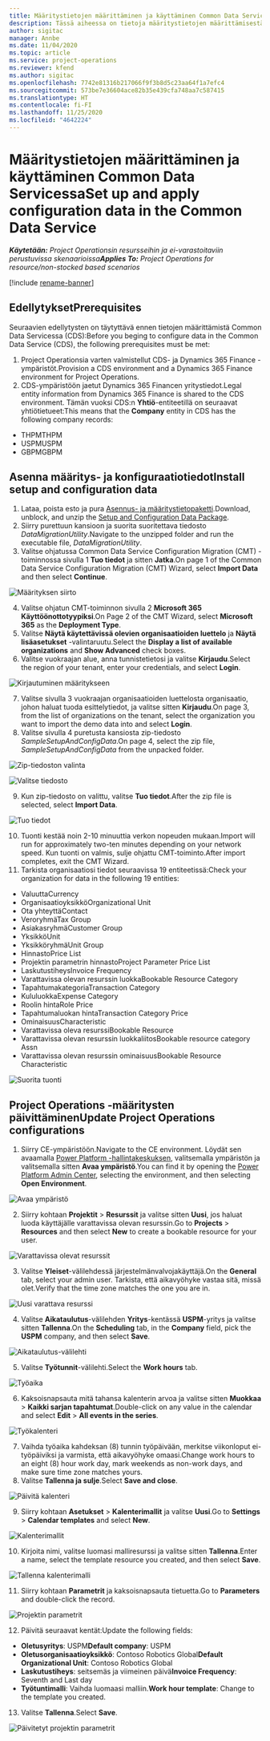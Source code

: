 ```yaml
---
title: Määritystietojen määrittäminen ja käyttäminen Common Data Servicessa
description: Tässä aiheessa on tietoja määritystietojen määrittämisestä ja käyttöönotosta Project Operationsissa.
author: sigitac
manager: Annbe
ms.date: 11/04/2020
ms.topic: article
ms.service: project-operations
ms.reviewer: kfend
ms.author: sigitac
ms.openlocfilehash: 7742e81316b217066f9f3b8d5c23aa64f1a7efc4
ms.sourcegitcommit: 573be7e36604ace82b35e439cfa748aa7c587415
ms.translationtype: HT
ms.contentlocale: fi-FI
ms.lasthandoff: 11/25/2020
ms.locfileid: "4642224"
---
```

# <a name="set-up-and-apply-configuration-data-in-the-common-data-service"></a><span data-ttu-id="aaff5-103">Määritystietojen määrittäminen ja käyttäminen Common Data Servicessa</span><span class="sxs-lookup"><span data-stu-id="aaff5-103">Set up and apply configuration data in the Common Data Service</span></span> 

<span data-ttu-id="aaff5-104">_**Käytetään:** Project Operationsin resursseihin ja ei-varastoitaviin perustuvissa skenaarioissa_</span><span class="sxs-lookup"><span data-stu-id="aaff5-104">_**Applies To:** Project Operations for resource/non-stocked based scenarios_</span></span>

[!include [rename-banner](~/includes/cc-data-platform-banner.md)]

## <a name="prerequisites"></a><span data-ttu-id="aaff5-105">Edellytykset</span><span class="sxs-lookup"><span data-stu-id="aaff5-105">Prerequisites</span></span>

<span data-ttu-id="aaff5-106">Seuraavien edellytysten on täytyttävä ennen tietojen määrittämistä Common Data Servicessa (CDS):</span><span class="sxs-lookup"><span data-stu-id="aaff5-106">Before you beging to configure data in the Common Data Service (CDS), the following prerequisites must be met:</span></span>

1.  <span data-ttu-id="aaff5-107">Project Operationsia varten valmistellut CDS- ja Dynamics 365 Finance -ympäristöt.</span><span class="sxs-lookup"><span data-stu-id="aaff5-107">Provision a CDS environment and a Dynamics 365 Finance environment for Project Operations.</span></span>
2.  <span data-ttu-id="aaff5-108">CDS-ympäristöön jaetut Dynamics 365 Financen yritystiedot.</span><span class="sxs-lookup"><span data-stu-id="aaff5-108">Legal entity information from Dynamics 365 Finance is shared to the CDS environment.</span></span> <span data-ttu-id="aaff5-109">Tämän vuoksi CDS:n **Yhtiö**-entiteetillä on seuraavat yhtiötietueet:</span><span class="sxs-lookup"><span data-stu-id="aaff5-109">This means that the **Company** entity in CDS has the following company records:</span></span>
  - <span data-ttu-id="aaff5-110">THPM</span><span class="sxs-lookup"><span data-stu-id="aaff5-110">THPM</span></span>
  - <span data-ttu-id="aaff5-111">USPM</span><span class="sxs-lookup"><span data-stu-id="aaff5-111">USPM</span></span>
  - <span data-ttu-id="aaff5-112">GBPM</span><span class="sxs-lookup"><span data-stu-id="aaff5-112">GBPM</span></span>

## <a name="install-setup-and-configuration-data"></a><span data-ttu-id="aaff5-113">Asenna määritys- ja konfiguraatiotiedot</span><span class="sxs-lookup"><span data-stu-id="aaff5-113">Install setup and configuration data</span></span>

1. <span data-ttu-id="aaff5-114">Lataa, poista esto ja pura [Asennus- ja määritystietopaketti](https://download.microsoft.com/download/1/3/4/1349369c-6209-42b7-b3b4-5be0e67cacd8/ProjOpsSampleSetupData-%20Integrated%20UR1.zip).</span><span class="sxs-lookup"><span data-stu-id="aaff5-114">Download, unblock, and unzip the [Setup and Configuration Data Package](https://download.microsoft.com/download/1/3/4/1349369c-6209-42b7-b3b4-5be0e67cacd8/ProjOpsSampleSetupData-%20Integrated%20UR1.zip).</span></span>
2. <span data-ttu-id="aaff5-115">Siirry purettuun kansioon ja suorita suoritettava tiedosto *DataMigrationUtility*.</span><span class="sxs-lookup"><span data-stu-id="aaff5-115">Navigate to the unzipped folder and run the executable file, *DataMigrationUtility*.</span></span>
3. <span data-ttu-id="aaff5-116">Valitse ohjatussa Common Data Service Configuration Migration (CMT) -toiminnossa sivulla 1 **Tuo tiedot** ja sitten **Jatka**.</span><span class="sxs-lookup"><span data-stu-id="aaff5-116">On page 1 of the Common Data Service Configuration Migration (CMT) Wizard, select **Import Data** and then select **Continue**.</span></span>

![Määrityksen siirto](./media/1ConfigurationMigration.png)

4. <span data-ttu-id="aaff5-118">Valitse ohjatun CMT-toiminnon sivulla 2 **Microsoft 365** **Käyttöönottotyypiksi**.</span><span class="sxs-lookup"><span data-stu-id="aaff5-118">On Page 2 of the CMT Wizard, select **Microsoft 365** as the **Deployment Type**.</span></span>
5. <span data-ttu-id="aaff5-119">Valitse **Näytä käytettävissä olevien organisaatioiden luettelo** ja **Näytä lisäasetukset** -valintaruutu.</span><span class="sxs-lookup"><span data-stu-id="aaff5-119">Select the **Display a list of available organizations** and **Show Advanced** check boxes.</span></span>
6. <span data-ttu-id="aaff5-120">Valitse vuokraajan alue, anna tunnistetietosi ja valitse **Kirjaudu**.</span><span class="sxs-lookup"><span data-stu-id="aaff5-120">Select the region of your tenant, enter your credentials, and select **Login**.</span></span>

![Kirjautuminen määritykseen](./media/2ConfigurationSignin.png)

7. <span data-ttu-id="aaff5-122">Valitse sivulla 3 vuokraajan organisaatioiden luettelosta organisaatio, johon haluat tuoda esittelytiedot, ja valitse sitten **Kirjaudu**.</span><span class="sxs-lookup"><span data-stu-id="aaff5-122">On page 3, from the list of organizations on the tenant, select the organization you want to import the demo data into and select **Login**.</span></span>
8. <span data-ttu-id="aaff5-123">Valitse sivulla 4 puretusta kansiosta zip-tiedosto *SampleSetupAndConfigData*.</span><span class="sxs-lookup"><span data-stu-id="aaff5-123">On page 4, select the zip file, *SampleSetupAndConfigData* from the unpacked folder.</span></span>

![Zip-tiedoston valinta](./media/3ZipFile.png)

![Valitse tiedosto](./media/4SelectAFile.png)

9. <span data-ttu-id="aaff5-126">Kun zip-tiedosto on valittu, valitse **Tuo tiedot**.</span><span class="sxs-lookup"><span data-stu-id="aaff5-126">After the zip file is selected, select **Import Data**.</span></span>

![Tuo tiedot](./media/5ImportData.png)

10. <span data-ttu-id="aaff5-128">Tuonti kestää noin 2-10 minuuttia verkon nopeuden mukaan.</span><span class="sxs-lookup"><span data-stu-id="aaff5-128">Import will run for approximately two-ten minutes depending on your network speed.</span></span> <span data-ttu-id="aaff5-129">Kun tuonti on valmis, sulje ohjattu CMT-toiminto.</span><span class="sxs-lookup"><span data-stu-id="aaff5-129">After import completes, exit the CMT Wizard.</span></span> 
11. <span data-ttu-id="aaff5-130">Tarkista organisaatiosi tiedot seuraavissa 19 entiteetissä:</span><span class="sxs-lookup"><span data-stu-id="aaff5-130">Check your organization for data in the following 19 entities:</span></span>

  - <span data-ttu-id="aaff5-131">Valuutta</span><span class="sxs-lookup"><span data-stu-id="aaff5-131">Currency</span></span>
  - <span data-ttu-id="aaff5-132">Organisaatioyksikkö</span><span class="sxs-lookup"><span data-stu-id="aaff5-132">Organizational Unit</span></span>
  - <span data-ttu-id="aaff5-133">Ota yhteyttä</span><span class="sxs-lookup"><span data-stu-id="aaff5-133">Contact</span></span>
  - <span data-ttu-id="aaff5-134">Veroryhmä</span><span class="sxs-lookup"><span data-stu-id="aaff5-134">Tax Group</span></span>
  - <span data-ttu-id="aaff5-135">Asiakasryhmä</span><span class="sxs-lookup"><span data-stu-id="aaff5-135">Customer Group</span></span>
  - <span data-ttu-id="aaff5-136">Yksikkö</span><span class="sxs-lookup"><span data-stu-id="aaff5-136">Unit</span></span>
  - <span data-ttu-id="aaff5-137">Yksikköryhmä</span><span class="sxs-lookup"><span data-stu-id="aaff5-137">Unit Group</span></span>
  - <span data-ttu-id="aaff5-138">Hinnasto</span><span class="sxs-lookup"><span data-stu-id="aaff5-138">Price List</span></span>
  - <span data-ttu-id="aaff5-139">Projektin parametrin hinnasto</span><span class="sxs-lookup"><span data-stu-id="aaff5-139">Project Parameter Price List</span></span>
  - <span data-ttu-id="aaff5-140">Laskutustiheys</span><span class="sxs-lookup"><span data-stu-id="aaff5-140">Invoice Frequency</span></span>
  - <span data-ttu-id="aaff5-141">Varattavissa olevan resurssin luokka</span><span class="sxs-lookup"><span data-stu-id="aaff5-141">Bookable Resource Category</span></span>
  - <span data-ttu-id="aaff5-142">Tapahtumakategoria</span><span class="sxs-lookup"><span data-stu-id="aaff5-142">Transaction Category</span></span>
  - <span data-ttu-id="aaff5-143">Kululuokka</span><span class="sxs-lookup"><span data-stu-id="aaff5-143">Expense Category</span></span>
  - <span data-ttu-id="aaff5-144">Roolin hinta</span><span class="sxs-lookup"><span data-stu-id="aaff5-144">Role Price</span></span>
  - <span data-ttu-id="aaff5-145">Tapahtumaluokan hinta</span><span class="sxs-lookup"><span data-stu-id="aaff5-145">Transaction Category Price</span></span>
  - <span data-ttu-id="aaff5-146">Ominaisuus</span><span class="sxs-lookup"><span data-stu-id="aaff5-146">Characteristic</span></span>
  - <span data-ttu-id="aaff5-147">Varattavissa oleva resurssi</span><span class="sxs-lookup"><span data-stu-id="aaff5-147">Bookable Resource</span></span>
  - <span data-ttu-id="aaff5-148">Varattavissa olevan resurssin luokkaliitos</span><span class="sxs-lookup"><span data-stu-id="aaff5-148">Bookable resource category Assn</span></span>
  - <span data-ttu-id="aaff5-149">Varattavissa olevan resurssin ominaisuus</span><span class="sxs-lookup"><span data-stu-id="aaff5-149">Bookable Resource Characteristic</span></span>

![Suorita tuonti](./media/6CompleteImport.png)

## <a name="update-project-operations-configurations"></a><span data-ttu-id="aaff5-151">Project Operations -määritysten päivittäminen</span><span class="sxs-lookup"><span data-stu-id="aaff5-151">Update Project Operations configurations</span></span>

1. <span data-ttu-id="aaff5-152">Siirry CE-ympäristöön.</span><span class="sxs-lookup"><span data-stu-id="aaff5-152">Navigate to the CE environment.</span></span> <span data-ttu-id="aaff5-153">Löydät sen avaamalla [Power Platform -hallintakeskuksen](https://admin.powerplatform.microsoft.com/environments), valitsemalla ympäristön ja valitsemalla sitten **Avaa ympäristö**.</span><span class="sxs-lookup"><span data-stu-id="aaff5-153">You can find it by opening the [Power Platform Admin Center](https://admin.powerplatform.microsoft.com/environments), selecting the environment, and then selecting **Open Environment**.</span></span> 

![Avaa ympäristö](./media/7OpenEnvironment.png)

2. <span data-ttu-id="aaff5-155">Siirry kohtaan **Projektit** > **Resurssit** ja valitse sitten **Uusi**, jos haluat luoda käyttäjälle varattavissa olevan resurssin.</span><span class="sxs-lookup"><span data-stu-id="aaff5-155">Go to **Projects** > **Resources** and then select **New** to create a bookable resource for your user.</span></span>

![Varattavissa olevat resurssit](./media/8BookableResources.png)

3. <span data-ttu-id="aaff5-157">Valitse **Yleiset**-välilehdessä järjestelmänvalvojakäyttäjä.</span><span class="sxs-lookup"><span data-stu-id="aaff5-157">On the **General** tab, select your admin user.</span></span> <span data-ttu-id="aaff5-158">Tarkista, että aikavyöhyke vastaa sitä, missä olet.</span><span class="sxs-lookup"><span data-stu-id="aaff5-158">Verify that the time zone matches the one you are in.</span></span> 

![Uusi varattava resurssi](./media/9NewBookableResource.png)

4. <span data-ttu-id="aaff5-160">Valitse **Aikataulutus**-välilehden **Yritys**-kentässä **USPM**-yritys ja valitse sitten **Tallenna**.</span><span class="sxs-lookup"><span data-stu-id="aaff5-160">On the **Scheduling** tab, in the **Company** field, pick the **USPM** company, and then select **Save**.</span></span> 

![Aikataulutus-välilehti](./media/10SchedulingTab.png)

5. <span data-ttu-id="aaff5-162">Valitse **Työtunnit**-välilehti.</span><span class="sxs-lookup"><span data-stu-id="aaff5-162">Select the **Work hours** tab.</span></span>  

![Työaika](./media/11WorkHours.png)

6. <span data-ttu-id="aaff5-164">Kaksoisnapsauta mitä tahansa kalenterin arvoa ja valitse sitten **Muokkaa** > **Kaikki sarjan tapahtumat**.</span><span class="sxs-lookup"><span data-stu-id="aaff5-164">Double-click on any value in the calendar and select **Edit** > **All events in the series**.</span></span> 

![Työkalenteri](./media/12WorkCalendar.png)

7. <span data-ttu-id="aaff5-166">Vaihda työaika kahdeksan (8) tunnin työpäivään, merkitse viikonloput ei-työpäiviksi ja varmista, että aikavyöhyke omaasi.</span><span class="sxs-lookup"><span data-stu-id="aaff5-166">Change work hours to an eight (8) hour work day, mark weekends as non-work days, and make sure time zone matches yours.</span></span> 
8. <span data-ttu-id="aaff5-167">Valitse **Tallenna ja sulje**.</span><span class="sxs-lookup"><span data-stu-id="aaff5-167">Select **Save and close**.</span></span>

![Päivitä kalenteri](./media/13UpdateCalendar.png)

9. <span data-ttu-id="aaff5-169">Siirry kohtaan **Asetukset** > **Kalenterimallit** ja valitse **Uusi**.</span><span class="sxs-lookup"><span data-stu-id="aaff5-169">Go to **Settings** > **Calendar templates** and select **New**.</span></span>
 
 ![Kalenterimallit](./media/14CalendarTemplates.png)
 
 10. <span data-ttu-id="aaff5-171">Kirjoita nimi, valitse luomasi malliresurssi ja valitse sitten **Tallenna**.</span><span class="sxs-lookup"><span data-stu-id="aaff5-171">Enter a name, select the template resource you created, and then select **Save**.</span></span> 
 
 ![Tallenna kalenterimalli](./media/15SaveCalendarTemplate.png)
 
 11. <span data-ttu-id="aaff5-173">Siirry kohtaan **Parametrit** ja kaksoisnapsauta tietuetta.</span><span class="sxs-lookup"><span data-stu-id="aaff5-173">Go to **Parameters** and double-click the record.</span></span> 
 
 ![Projektin parametrit](./media/16ProjectParameters.png)
 
12. <span data-ttu-id="aaff5-175">Päivitä seuraavat kentät:</span><span class="sxs-lookup"><span data-stu-id="aaff5-175">Update the following fields:</span></span>

 - <span data-ttu-id="aaff5-176">**Oletusyritys**: USPM</span><span class="sxs-lookup"><span data-stu-id="aaff5-176">**Default company**: USPM</span></span>
 - <span data-ttu-id="aaff5-177">**Oletusorganisaatioyksikkö**: Contoso Robotics Global</span><span class="sxs-lookup"><span data-stu-id="aaff5-177">**Default Organizational Unit**: Contoso Robotics Global</span></span>
 - <span data-ttu-id="aaff5-178">**Laskutustiheys**: seitsemäs ja viimeinen päivä</span><span class="sxs-lookup"><span data-stu-id="aaff5-178">**Invoice Frequency**: Seventh and Last day</span></span>
 - <span data-ttu-id="aaff5-179">**Työtuntimalli**: Vaihda luomaasi malliin.</span><span class="sxs-lookup"><span data-stu-id="aaff5-179">**Work hour template**: Change to the template you created.</span></span>

13. <span data-ttu-id="aaff5-180">Valitse **Tallenna**.</span><span class="sxs-lookup"><span data-stu-id="aaff5-180">Select **Save**.</span></span> 

![Päivitetyt projektin parametrit](./media/17UpdatedProjectParameters.png)
